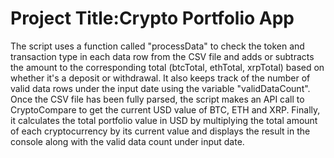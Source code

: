 # Project Title:Crypto Portfolio App
The script uses a function called "processData" to check the token and transaction type in each data row from the CSV file and adds or subtracts the amount to the corresponding total (btcTotal, ethTotal, xrpTotal) based on whether it's a deposit or withdrawal. It also keeps track of the number of valid data rows under the input date using the variable "validDataCount". Once the CSV file has been fully parsed, the script makes an API call to CryptoCompare to get the current USD value of BTC, ETH and XRP. Finally, it calculates the total portfolio value in USD by multiplying the total amount of each cryptocurrency by its current value and displays the result in the console along with the valid data count under input date.
